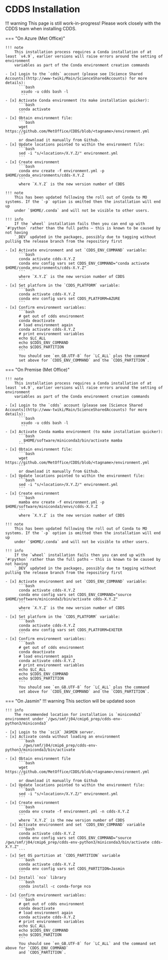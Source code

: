 # CDDS Installation

!!! warning
    This page is still work-in-progress! Please work closely with the CDDS team when installing CDDS.

=== "On Azure (Met Office)"

    !!! note
        This installation process requires a Conda installation of at least `v4.9`, earlier versions will raise errors around the setting of environment
        variables as part of the Conda environment creation commands

    - [x] Login to the `cdds` account (please see [Science Shared Accounts](http://www-twiki/Main/ScienceSharedAccounts) for more details):
          ```bash
           xsudo -u cdds bash -l
           ```
    - [x] Activate Conda environment (to make installation quicker):
          ```bash
          conda activate
          ```
    - [x] Obtain environment file:
          ```bash
          wget https://github.com/MetOffice/CDDS/blob/<tagname>/environment.yml
          ```
          or download it manually from Github.
    - [x] Update locations pointed to within the environment file:
          ```bash
          sed -i "s/<location>/X.Y.Z/" environment.yml
          ```
    - [x] Create environment
          ```bash
          conda env create -f environment.yml -p $HOME/conda_environments/cdds-X.Y.Z
          ```
          where `X.Y.Z` is the new version number of CDDS

    !!! note
        This has been updated following the roll out of Conda to MO systems. If the `-p` option is omitted then the installation will end up 
        under `$HOME/.conda` and will not be visible to other users.

    !!! info 
        If the `wheel` installation fails then you can end up with `#!python` rather than the full paths – this is known to be caused by not having 
        `_DEV` updated in the packages, possibly due to tagging without pulling the release branch from the repository first

    - [x] Activate environment and set `CDDS_ENV_COMMAND` variable:
          ```bash
          conda activate cdds-X.Y.Z
          conda env config vars set CDDS_ENV_COMMAND="conda activate $HOME/conda_environments/cdds-X.Y.Z"
          ```
          where `X.Y.Z` is the new version number of CDDS
          ```
    - [x] Set platform in the `CDDS_PLATFORM` variable:
          ```bash
          conda activate cdds-X.Y.Z
          conda env config vars set CDDS_PLATFORM=AZURE
          ```
    - [x] Confirm environment variables:
          ```bash
          # get out of cdds environment
          conda deactivate
          # load environment again
          conda activate cdds-X.Y.Z
          # print environment variables
          echo $LC_ALL
          echo $CDDS_ENV_COMMAND
          echo $CDDS_PARTITION
          ```
          You should see `en_GB.UTF-8` for `LC_ALL` plus the command 
          set above for `CDDS_ENV_COMMAND` and the `CDDS_PARTITION`.

=== "On Premise (Met Office)"

    !!! note
        This installation process requires a Conda installation of at least `v4.9`, earlier versions will raise errors around the setting of environment
        variables as part of the Conda environment creation commands

    - [x] Login to the `cdds` account (please see [Science Shared Accounts](http://www-twiki/Main/ScienceSharedAccounts) for more details):
          ```bash
           xsudo -u cdds bash -l
           ```
    - [x] Activate Conda mamba environment (to make installation quicker):
          ```bash
          . $HOME/software/miniconda3/bin/activate mamba
          ```
    - [x] Obtain environment file:
          ```bash
          wget https://github.com/MetOffice/CDDS/blob/<tagname>/environment.yml
          ```
          or download it manually from Github.
    - [x] Update locations pointed to within the environment file:
          ```bash
          sed -i "s/<location>/X.Y.Z/" environment.yml
          ```
    - [x] Create environment
          ```bash
          mamba env create -f environment.yml -p $HOME/software/miniconda3/envs/cdds-X.Y.Z
          ```
          where `X.Y.Z` is the new version number of CDDS

    !!! note
        This has been updated following the roll out of Conda to MO systems. If the `-p` option is omitted then the installation will end up 
        under `$HOME/.conda` and will not be visible to other users.

    !!! info 
        If the `wheel` installation fails then you can end up with `#!python` rather than the full paths – this is known to be caused by not having 
        `_DEV` updated in the packages, possibly due to tagging without pulling the release branch from the repository first

    - [x] Activate environment and set `CDDS_ENV_COMMAND` variable:
          ```bash
          conda activate cdds-X.Y.Z
          conda env config vars set CDDS_ENV_COMMAND="source $HOME/software/miniconda3/bin/activate cdds-X.Y.Z"
          ```
          where `X.Y.Z` is the new version number of CDDS
          ```
    - [x] Set platform in the `CDDS_PLATFORM` variable:
          ```bash
          conda activate cdds-X.Y.Z
          conda env config vars set CDDS_PLATFORM=EXETER
          ```
    - [x] Confirm environment variables:
          ```bash
          # get out of cdds environment
          conda deactivate
          # load environment again
          conda activate cdds-X.Y.Z
          # print environment variables
          echo $LC_ALL
          echo $CDDS_ENV_COMMAND
          echo $CDDS_PARTITION
          ```
          You should see `en_GB.UTF-8` for `LC_ALL` plus the command 
          set above for `CDDS_ENV_COMMAND` and the `CDDS_PARTITION`.

=== "On Jasmin"
    !!! warning
        This section will be updated soon

    !!! info
        The recommended location for installation is `miniconda3` environment under `/gws/smf/j04/cmip6_prep/cdds-env-python3/miniconda3`

    - [x] Login to the `sciX` JASMIN server.
    - [x] Activate conda without loading an environment
          ```bash
          . /gws/smf/j04/cmip6_prep/cdds-env-python3/miniconda3/bin/activate
          ```
    - [x] Obtain environment file
          ```bash
          wget https://github.com/MetOffice/CDDS/blob/<tagname>/environment.yml
          ```
          or download it manually from Github
    - [x] Update locations pointed to within the environment file:
          ```bash
          sed -i "s/<location>/X.Y.Z/" environment.yml
          ```
    - [x] Create environment
          ```bash
          conda env create -f environment.yml -n cdds-X.Y.Z
          ```
          where `X.Y.Z` is the new version number of CDDS
    - [x] Activate environment and set `CDDS_ENV_COMMAND` variable
          ```bash
          conda activate cdds-X.Y.Z
          conda env config vars set CDDS_ENV_COMMAND="source /gws/smf/j04/cmip6_prep/cdds-env-python3/miniconda3/bin/activate cdds-X.Y.Z"
          ```
    - [x] Set OS partition at `CDDS_PARTITION` variable
          ```bash
          conda activate cdds-X.Y.Z
          conda env config vars set CDDS_PARTITION=Jasmin
          ```
    - [x] Install `nco` library
          ```bash
          conda install -c conda-forge nco
          ```
    - [x] Confirm environment variables:
          ```bash
          # get out of cdds environment
          conda deactivate
          # load environment again
          conda activate cdds-X.Y.Z
          # print environment variables
          echo $LC_ALL
          echo $CDDS_ENV_COMMAND
          echo $CDDS_PARITION
          ```
          You should see `en_GB.UTF-8` for `LC_ALL` and the command set above for `CDDS_ENV_COMMAND` 
          and `CDDS_PARTITION`.
